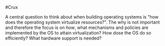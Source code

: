 #Crux 

A central question to think about when building operating systems is "how does the operating system virtualize resources?". The why is not important and therefore the focus is on *how*, what mechanisms and policies are implemented by the OS to attain virtualization? How dose the OS do so efficiently? What hardware support is needed?

